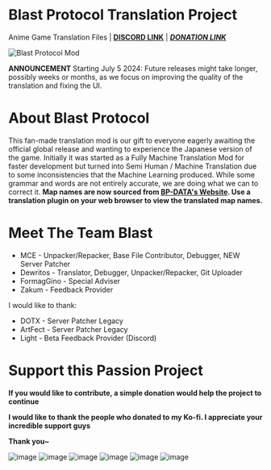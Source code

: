 # Blast Protocol Translation Project 
Anime Game Translation Files | **[DISCORD LINK](https://discord.gg/jdkams6jca)** | **_[DONATION LINK](https://ko-fi.com/mountaindewritos)_**

![Blast Protocol Mod](https://github.com/mountaindewritos/BPTranslateFiles/assets/66302821/45396439-4053-4aac-bd7c-8ddd3cacc3d6)

**ANNOUNCEMENT**
Starting July 5 2024: Future releases might take longer, possibly weeks or months, as we focus on improving the quality of the translation and fixing the UI.

# About Blast Protocol
This fan-made translation mod is our gift to everyone eagerly awaiting the official global release and wanting to experience the Japanese version of the game. 
Initially it was started as a Fully Machine Translation Mod for faster development but turned into Semi Human / Machine Translation due to some inconsistencies that the Machine Learning produced.
While some grammar and words are not entirely accurate, we are doing what we can to correct it.
**Map names are now sourced from [BP-DATA's Website](bp-data.net). Use a translation plugin on your web browser to view the translated map names.**

# Meet The Team Blast
- MCE -  Unpacker/Repacker, Base File Contributor, Debugger, NEW Server Patcher
- Dewritos - Translator, Debugger, Unpacker/Repacker, Git Uploader
- FormagGino - Special Adviser
- Zakum - Feedback Provider

I would like to thank:
- DOTX - Server Patcher Legacy
- ArtFect - Server Patcher Legacy
- Light - Beta Feedback Provider (Discord)

# Support this Passion Project 
**If you would like to contribute, a simple donation would help the project to continue**

**I would like to thank the people who donated to my Ko-fi. I appreciate your incredible support guys**


**Thank you~**

![image](https://github.com/mountaindewritos/BPTranslateFiles/assets/66302821/724d60f2-da6b-4bd5-9836-43e1b14d2c95)
![image](https://github.com/mountaindewritos/BPTranslateFiles/assets/66302821/0ce4a14d-f47f-4955-bddf-dea5dca37473)
![image](https://github.com/mountaindewritos/BPTranslateFiles/assets/66302821/c72e0b93-e538-4ea3-84eb-85afd29784b1)
![image](https://github.com/mountaindewritos/BPTranslateFiles/assets/66302821/5a9fdb42-2bd0-4d60-8881-d378cb81212f)
![image](https://github.com/mountaindewritos/BPTranslateFiles/assets/66302821/d8e2c13e-c90d-46fb-ac10-c3d7dc410d87)
![image](https://github.com/mountaindewritos/BPTranslateFiles/assets/66302821/2cb287e3-c856-41bb-bf16-76488c953617)



